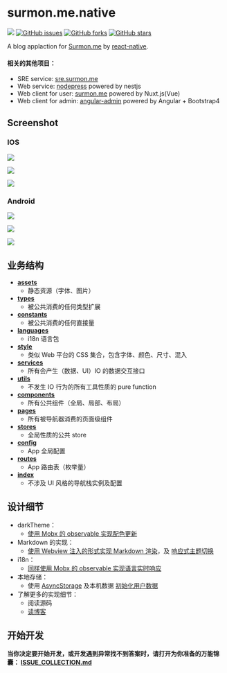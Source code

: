# surmon.me.native 

[![](https://badge.juejin.im/entry/58e53578a0bb9f0069055b23/likes.svg?style=flat-square)](https://juejin.im/entry/58e53578a0bb9f0069055b23/detail)
[![GitHub issues](https://img.shields.io/github/issues/surmon-china/surmon.me.native.svg?style=flat-square)](https://github.com/surmon-china/surmon.me.native/issues)
[![GitHub forks](https://img.shields.io/github/forks/surmon-china/surmon.me.native.svg?style=flat-square)](https://github.com/surmon-china/surmon.me.native/network)
[![GitHub stars](https://img.shields.io/github/stars/surmon-china/surmon.me.native.svg?style=flat-square)](https://github.com/surmon-china/surmon.me.native/stargazers)

A blog applaction for [Surmon.me](https://surmon.me) by [react-native](https://github.com/facebook/react-native).

#### 相关的其他项目：
- SRE service: [sre.surmon.me](https://github.com/surmon-china/sre.surmon.me)
- Web service: [nodepress](https://github.com/surmon-china/nodepress) powered by nestjs
- Web client for user: [surmon.me](https://github.com/surmon-china/surmon.me) powered by Nuxt.js(Vue)
- Web client for admin: [angular-admin](https://github.com/surmon-china/angular-admin) powered by Angular + Bootstrap4

## Screenshot

### IOS

![](https://raw.githubusercontent.com/surmon-china/surmon.me.native/master/screenshots/ios/p-1.jpg)

![](https://raw.githubusercontent.com/surmon-china/surmon.me.native/master/screenshots/ios/p-2.jpg)

![](https://raw.githubusercontent.com/surmon-china/surmon.me.native/master/screenshots/ios/p-3.jpg)

### Android

![](https://raw.githubusercontent.com/surmon-china/surmon.me.native/master/screenshots/android/p-1.jpg)

![](https://raw.githubusercontent.com/surmon-china/surmon.me.native/master/screenshots/android/p-2.jpg)

![](https://raw.githubusercontent.com/surmon-china/surmon.me.native/master/screenshots/android/p-3.jpg)


## 业务结构
- **[assets](https://github.com/surmon-china/surmon.me.native/tree/master/src/assets)**
   + 静态资源（字体、图片）
- **[types](https://github.com/surmon-china/surmon.me.native/tree/master/src/types)**
   + 被公共消费的任何类型扩展
- **[constants](https://github.com/surmon-china/surmon.me.native/tree/master/src/constants)**
   + 被公共消费的任何直接量
- **[languages](https://github.com/surmon-china/surmon.me.native/tree/master/src/languages)** 
   + i18n 语言包
- **[style](https://github.com/surmon-china/surmon.me.native/tree/master/src/style)**
   + 类似 Web 平台的 CSS 集合，包含字体、颜色、尺寸、混入
- **[services](https://github.com/surmon-china/surmon.me.native/tree/master/src/services)**
   + 所有会产生（数据、UI）IO 的数据交互接口
- **[utils](https://github.com/surmon-china/surmon.me.native/tree/master/src/utils)**
   + 不发生 IO 行为的所有工具性质的 pure function
- **[components](https://github.com/surmon-china/surmon.me.native/tree/master/src/components)**
   + 所有公共组件（全局、局部、布局）
- **[pages](https://github.com/surmon-china/surmon.me.native/tree/master/src/pages)**
   + 所有被导航器消费的页面级组件
- **[stores](https://github.com/surmon-china/surmon.me.native/tree/master/src/stores)**
   + 全局性质的公共 store
- **[config](https://github.com/surmon-china/surmon.me.native/blob/master/src/config.ts)**
   + App 全局配置
- **[routes](https://github.com/surmon-china/surmon.me.native/blob/master/src/routes.ts)**
   + App 路由表（枚举量）
- **[index](https://github.com/surmon-china/surmon.me.native/blob/master/src/index.tsx)**
   + 不涉及 UI 风格的导航栈实例及配置

## 设计细节
- darkTheme：
   + [使用 Mobx 的 observable 实现配色更新](https://github.com/surmon-china/surmon.me.native/blob/master/src/style/colors.ts#L83)
- Markdown 的实现：
   + [使用 Webview 注入的形式实现 Markdown 渲染](https://github.com/surmon-china/surmon.me.native/blob/master/src/components/common/markdown/index.tsx#L47)，及 [响应式主题切换](https://github.com/surmon-china/surmon.me.native/blob/master/src/components/common/markdown/styles.ts#L13)
- i18n：
   + [同样使用 Mobx 的 observable 实现语言实时响应](https://github.com/surmon-china/surmon.me.native/blob/master/src/services/i18n.ts#L51)
- 本地存储：
  + 使用 [AsyncStorage](https://github.com/surmon-china/surmon.me.native/blob/master/src/services/storage.ts) 及本机数据 [初始化用户数据](https://github.com/surmon-china/surmon.me.native/blob/master/src/stores/option.ts#L24)
- 了解更多的实现细节：
   + 阅读源码
   + [读博客](https://surmon.me/article/)

## 开始开发

**当你决定要开始开发，或开发遇到异常找不到答案时，请打开为你准备的万能锦囊： [ISSUE_COLLECTION.md](https://github.com/surmon-china/surmon.me.native/blob/master/ISSUE_COLLECTION.md)**
